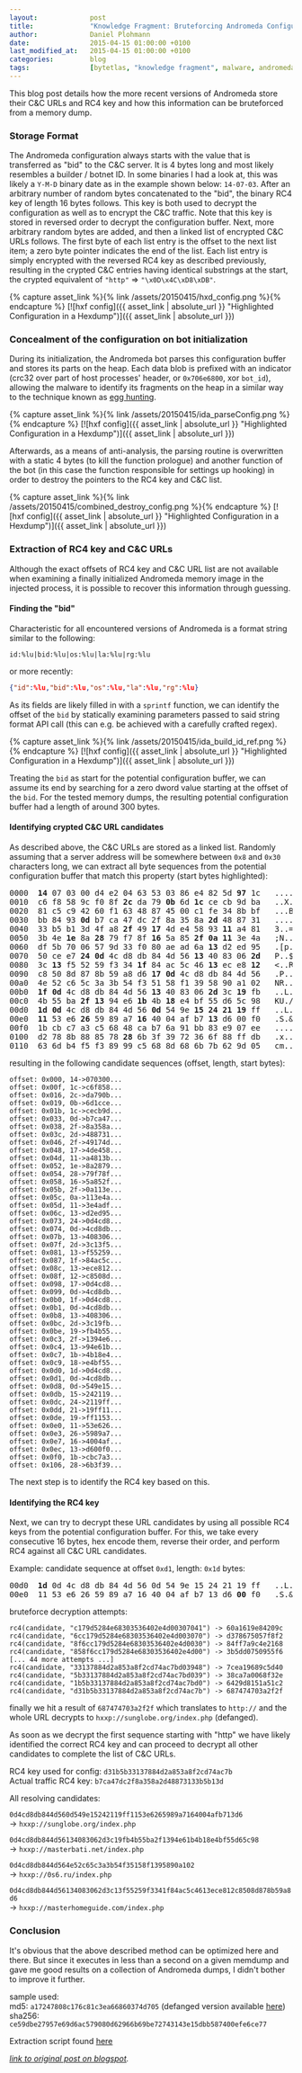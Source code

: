 ```yaml
---
layout:             post
title:              "Knowledge Fragment: Bruteforcing Andromeda Configuration Buffers"
author:             Daniel Plohmann
date:               2015-04-15 01:00:00 +0100
last_modified_at:   2015-04-15 01:00:00 +0100
categories:         blog
tags:               [bytetlas, "knowledge fragment", malware, andromeda]
---
```


This blog post details how the more recent versions of Andromeda store their C&C URLs and RC4 key and how this information can be bruteforced from a memory dump.

### Storage Format

The Andromeda configuration always starts with the value that is transferred as "bid" to the C&C server.
It is 4 bytes long and most likely resembles a builder / botnet ID. In some binaries I had a look at, this was likely a `Y-M-D` binary date as in the example shown below: `14-07-03`.
After an arbitrary number of random bytes concatenated to the "bid", the binary RC4 key of length 16 bytes follows.
This key is both used to decrypt the configuration as well as to encrypt the C&C traffic.
Note that this key is stored in reversed order to decrypt the configuration buffer.
Next, more arbitrary random bytes are added, and then a linked list of encrypted C&C URLs follows.
The first byte of each list entry is the offset to the next list item; a zero byte pointer indicates the end of the list.
Each list entry is simply encrypted with the reversed RC4 key as described previously, resulting in the crypted C&C entries having identical substrings at the start, the crypted equivalent of `"http"` => `"\x0D\x4C\xD8\xDB"`.

{% capture asset_link %}{% link /assets/20150415/hxd_config.png %}{% endcapture %}
[![hxf config]({{ asset_link | absolute_url }} "Highlighted Configuration in a Hexdump")]({{ asset_link | absolute_url }})

### Concealment of the configuration on bot initialization

During its initialization, the Andromeda bot parses this configuration buffer and stores its parts on the heap. Each data blob is prefixed with an indicator (crc32 over part of host processes' header, or `0x706e6800`, xor `bot_id`), allowing the malware to identify its fragments on the heap in a similar way to the technique known as [egg hunting][egghunting].

{% capture asset_link %}{% link /assets/20150415/ida_parseConfig.png %}{% endcapture %}
[![hxf config]({{ asset_link | absolute_url }} "Highlighted Configuration in a Hexdump")]({{ asset_link | absolute_url }})

Afterwards, as a means of anti-analysis, the parsing routine is overwritten with a static 4 bytes (to kill the function prologue) and another function of the bot (in this case the function responsible for settings up hooking) in order to destroy the pointers to the RC4 key and C&C list.

{% capture asset_link %}{% link /assets/20150415/combined_destroy_config.png %}{% endcapture %}
[![hxf config]({{ asset_link | absolute_url }} "Highlighted Configuration in a Hexdump")]({{ asset_link | absolute_url }})

### Extraction of RC4 key and C&C URLs

Although the exact offsets of RC4 key and C&C URL list are not available when examining a finally initialized Andromeda memory image in the injected process, it is possible to recover this information through guessing.

#### Finding the "bid"

Characteristic for all encountered versions of Andromeda is a format string similar to the following:
```
id:%lu|bid:%lu|os:%lu|la:%lu|rg:%lu
```

or more recently:
```json
{"id":%lu,"bid":%lu,"os":%lu,"la":%lu,"rg":%lu}
```

As its fields are likely filled in with a `sprintf` function, we can identify the offset of the `bid` by statically examining parameters passed to said string format API call (this can e.g. be achieved with a carefully crafted regex).

{% capture asset_link %}{% link /assets/20150415/ida_build_id_ref.png %}{% endcapture %}
[![hxf config]({{ asset_link | absolute_url }} "Highlighted Configuration in a Hexdump")]({{ asset_link | absolute_url }})

Treating the `bid` as start for the potential configuration buffer, we can assume its end by searching for a zero dword value starting at the offset of the `bid`.
For the tested memory dumps, the resulting potential configuration buffer had a length of around 300 bytes.

#### Identifying crypted C&C URL candidates

As described above, the C&C URLs are stored as a linked list.
Randomly assuming that a server address will be somewhere between `0x8` and `0x30` characters long, we can extract all byte sequences from the potential configuration buffer that match this property (start bytes highlighted):
<pre>
0000  <b>14</b> 07 03 00 d4 e2 04 63 53 03 86 e4 82 5d <b>97</b> 1c   .......cS....]..
0010  c6 f8 58 9c f0 8f <b>2c</b> da 79 <b>0b</b> 6d <b>1c</b> ce cb 9d ba   ..X...,.y.m.....
0020  81 c5 c9 42 60 f1 63 48 87 45 00 c1 fe 34 8b bf   ...B`.cH.E...4..
0030  bb 84 93 <b>0d</b> b7 ca 47 dc 2f 8a 35 8a <b>2d</b> 48 87 31   ......G./.5.-H.1
0040  33 b5 b1 3d 4f a8 <b>2f</b> 49 <b>17</b> 4d e4 58 93 <b>11</b> a4 81   3..=O./I.M.X....
0050  3b 4e <b>1e</b> 8a <b>28</b> 79 f7 8f <b>16</b> 5a 85 <b>2f</b> <b>0a</b> <b>11</b> 3e 4a   ;N..(y...Z./..>J
0060  df 5b 70 06 57 9d 33 f0 80 ae ad 6a <b>13</b> d2 ed 95   .[p.W.3....j....
0070  50 ce e7 <b>24</b> <b>0d</b> 4c d8 db 84 4d 56 <b>13</b> 40 83 06 <b>2d</b>   P..$.L...MV.@..-
0080  3c <b>13</b> f5 52 59 f3 34 <b>1f</b> 84 ac 5c 46 <b>13</b> ec e8 <b>12</b>   <..RY.4....F....
0090  c8 50 8d 87 8b 59 a8 d6 <b>17</b> <b>0d</b> 4c d8 db 84 4d 56   .P...Y....L...MV
00a0  4e 52 c6 5c 3a 3b 54 f3 51 58 f1 39 58 90 a1 02   NR..:;T.QX.9X...
00b0  <b>1f</b> <b>0d</b> 4c d8 db 84 4d 56 <b>13</b> 40 83 06 <b>2d</b> 3c <b>19</b> fb   ..L...MV.@..-<..
00c0  4b 55 ba <b>2f</b> <b>13</b> 94 e6 <b>1b</b> 4b <b>18</b> e4 bf 55 d6 5c 98   KU./....K...U...
00d0  <b>1d</b> <b>0d</b> 4c d8 db 84 4d 56 <b>0d</b> 54 9e <b>15</b> <b>24</b> <b>21</b> <b>19</b> ff   ..L...MV.T..$!..
00e0  <b>11</b> 53 e6 <b>26</b> 59 89 a7 <b>16</b> 40 04 af b7 <b>13</b> d6 00 f0   .S.&Y...@.......
00f0  1b cb c7 a3 c5 68 48 ca b7 6a 91 bb 83 e9 07 ee   .....hH..j......
0100  d2 78 8b 88 85 78 <b>28</b> 6b 3f 39 72 36 6f 88 ff db   .x...x(k?9r6o...
0110  63 6d b4 f5 f3 89 99 c5 68 8d 68 6b 7b 62 9d 05   cm......h.hk{b..
</pre>

resulting in the following candidate sequences (offset, length, start bytes):
```
offset: 0x000, 14->070300...
offset: 0x00f, 1c->c6f858...
offset: 0x016, 2c->da790b...
offset: 0x019, 0b->6d1cce...
offset: 0x01b, 1c->cecb9d...
offset: 0x033, 0d->b7ca47...
offset: 0x038, 2f->8a358a...
offset: 0x03c, 2d->488731...
offset: 0x046, 2f->49174d...
offset: 0x048, 17->4de458...
offset: 0x04d, 11->a4813b...
offset: 0x052, 1e->8a2879...
offset: 0x054, 28->79f78f...
offset: 0x058, 16->5a852f...
offset: 0x05b, 2f->0a113e...
offset: 0x05c, 0a->113e4a...
offset: 0x05d, 11->3e4adf...
offset: 0x06c, 13->d2ed95...
offset: 0x073, 24->0d4cd8...
offset: 0x074, 0d->4cd8db...
offset: 0x07b, 13->408306...
offset: 0x07f, 2d->3c13f5...
offset: 0x081, 13->f55259...
offset: 0x087, 1f->84ac5c...
offset: 0x08c, 13->ece812...
offset: 0x08f, 12->c8508d...
offset: 0x098, 17->0d4cd8...
offset: 0x099, 0d->4cd8db...
offset: 0x0b0, 1f->0d4cd8...
offset: 0x0b1, 0d->4cd8db...
offset: 0x0b8, 13->408306...
offset: 0x0bc, 2d->3c19fb...
offset: 0x0be, 19->fb4b55...
offset: 0x0c3, 2f->1394e6...
offset: 0x0c4, 13->94e61b...
offset: 0x0c7, 1b->4b18e4...
offset: 0x0c9, 18->e4bf55...
offset: 0x0d0, 1d->0d4cd8...
offset: 0x0d1, 0d->4cd8db...
offset: 0x0d8, 0d->549e15...
offset: 0x0db, 15->242119...
offset: 0x0dc, 24->2119ff...
offset: 0x0dd, 21->19ff11...
offset: 0x0de, 19->ff1153...
offset: 0x0e0, 11->53e626...
offset: 0x0e3, 26->5989a7...
offset: 0x0e7, 16->4004af...
offset: 0x0ec, 13->d600f0...
offset: 0x0f0, 1b->cbc7a3...
offset: 0x106, 28->6b3f39...
```

The next step is to identify the RC4 key based on this.

#### Identifying the RC4 key

Next, we can try to decrypt these URL candidates by using all possible RC4 keys from the potential configuration buffer.
For this, we take every consecutive 16 bytes, hex encode them, reverse their order, and perform RC4 against all C&C URL candidates.

Example: candidate sequence at offset `0xd1`, length: `0x1d` bytes:
<pre>
00d0  <b>1d</b> 0d 4c d8 db 84 4d 56 0d 54 9e 15 24 21 19 ff   ..L...MV.T..$!..
00e0  11 53 e6 26 59 89 a7 16 40 04 af b7 13 d6 <b>00</b> f0   .S.&Y...@.......
</pre>

bruteforce decryption attempts:
```
rc4(candidate, "c179d5284e68303536402e4d00307041") -> 60a1619e84209c
rc4(candidate, "6cc179d5284e68303536402e4d003070") -> d378675057f8f2
rc4(candidate, "8f6cc179d5284e68303536402e4d0030") -> 84ff7a9c4e2168
rc4(candidate, "858f6cc179d5284e68303536402e4d00") -> 3b5dd0750955f6
[... 44 more attempts ...]
rc4(candidate, "33137884d2a853a8f2cd74ac7bd03948") -> 7cea19689c5d40
rc4(candidate, "5b33137884d2a853a8f2cd74ac7bd039") -> 38ca7a0068f32e
rc4(candidate, "1b5b33137884d2a853a8f2cd74ac7bd0") -> 6429d8151a51c2
rc4(candidate, "d31b5b33137884d2a853a8f2cd74ac7b") -> 687474703a2f2f
```

finally we hit a result of `687474703a2f2f` which translates to `http://` and the whole URL decrypts to `hxxp://sunglobe.org/index.php` (defanged).

As soon as we decrypt the first sequence starting with "http" we have likely identified the correct RC4 key and can proceed to decrypt all other candidates to complete the list of C&C URLs.

RC4 key used for config:  `d31b5b33137884d2a853a8f2cd74ac7b`  
Actual traffic RC4 key: `b7ca47dc2f8a358a2d48873133b5b13d`

All resolving candidates:

`0d4cd8db844d560d549e15242119ff1153e6265989a7164004afb713d6`  
-> `hxxp://sunglobe.org/index.php`

`0d4cd8db844d56134083062d3c19fb4b55ba2f1394e61b4b18e4bf55d65c98`  
-> `hxxp://masterbati.net/index.php`

`0d4cd8db844d564e52c65c3a3b54f35158f1395890a102`  
-> `hxxp://0s6.ru/index.php`

`0d4cd8db844d56134083062d3c13f55259f3341f84ac5c4613ece812c8508d878b59a8d6`  
-> `hxxp://masterhomeguide.com/index.php`

### Conclusion

It's obvious that the above described method can be optimized here and there. But since it executes in less than a second on a given memdump and gave me good results on a collection of Andromeda dumps, I didn't bother to improve it further.

sample used:  
  md5: `a17247808c176c81c3ea66860374d705` (defanged version available [here][defanged sample])  
  sha256: `ce59dbe27957e69d6ac579080d62966b69be72743143e15dbb587400efe6ce77`

Extraction script found [here][extraction]



*[link to original post on blogspot][blogspot post].*

[extraction]: https://github.com/danielplohmann/danielplohmann.github.io/blob/master/assets/20150415/andromeda_config.py
[defanged sample]: https://github.com/danielplohmann/danielplohmann.github.io/blob/master/assets/20150415/a17247808c176c81c3ea66860374d705_defanged.bin
[egghunting]: https://www.corelan.be/index.php/2010/01/09/exploit-writing-tutorial-part-8-win32-egg-hunting/
[blogspot post]: http://byte-atlas.blogspot.com/2015/04/kf-andromeda-bruteforcing.html